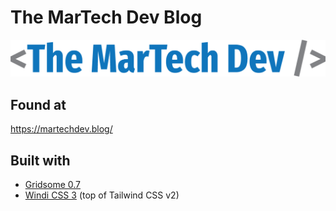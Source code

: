 # The MarTech Dev Blog

![Drag Racing](./static/images/logos/2x/MTD-logo-color%402x.png)

## Found at
https://martechdev.blog/


## Built with
- [Gridsome 0.7](https://gridsome.org/)
- [Windi CSS 3](https://windicss.org/) (top of Tailwind CSS v2)